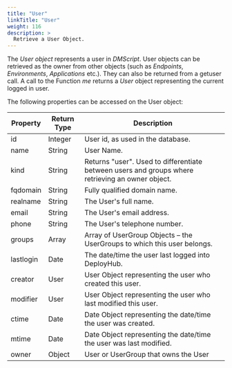 ```yaml
---
title: "User"
linkTitle: "User"
weight: 116
description: >
  Retrieve a User Object.
---
```


The _User object_ represents a user in _DMScript_. User objects can be retrieved as the owner from other objects (such as _Endpoints_, _Environments_, _Applications_ etc.). They can also be returned from a getuser call. A call to the Function _me_ returns a _User_ object representing the current logged in user.

The following properties can be accessed on the User object:

| **Property** | **Return Type** | **Description** |
| --- | --- | --- |
| id | Integer | User id, as used in the database. |
| name | String | User Name. |
| kind | String | Returns "user". Used to differentiate between users and groups where retrieving an owner object. |
| fqdomain | String | Fully qualified domain name. |
| realname | String | The User's full name. |
| email | String | The User's email address. |
| phone | String | The User's telephone number. |
| groups | Array | Array of UserGroup Objects – the UserGroups to which this user belongs. |
| lastlogin | Date | The date/time the user last logged into DeployHub. |
| creator | User | User Object representing the user who created this user. |
| modifier | User | User Object representing the user who last modified this user. |
| ctime | Date | Date Object representing the date/time the user was created. |
| mtime | Date | Date Object representing the date/time the user was last modified. |
| owner | Object | User or UserGroup that owns the User |

